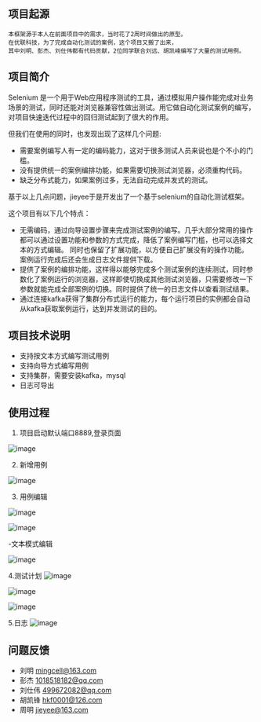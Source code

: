 ## 项目起源
    本框架源于本人在前面项目中的需求，当时花了2周时间做出的原型。
    在优联科技，为了完成自动化测试的案例，这个项目又搬了出来，
    其中刘明、彭杰、刘仕伟都有代码贡献，2位同学联合刘远、胡凯峰编写了大量的测试用例。
    
## 项目简介

Selenium 是一个用于Web应用程序测试的工具，通过模拟用户操作能完成对业务场景的测试，同时还能对浏览器兼容性做出测试。用它做自动化测试案例的编写，对项目快速迭代过程中的回归测试起到了很大的作用。

但我们在使用的同时，也发现出现了这样几个问题:

-	需要案例编写人有一定的编码能力，这对于很多测试人员来说也是个不小的门槛。
-	没有提供统一的案例编排功能，如果需要切换测试浏览器，必须重构代码。
-	缺乏分布式能力，如果案例过多，无法自动完成并发式的测试。

基于以上几点问题，jieyee于是开发出了一个基于selenium的自动化测试框架。

这个项目有以下几个特点：
-	无需编码，通过向导设置步骤来完成测试案例的编写。几乎大部分常用的操作都可以通过设置功能和参数的方式完成，降低了案例编写门槛，也可以选择文本的方式编辑。
同时也保留了扩展功能，以方便自己扩展没有的操作功能。
案例运行完成后还会生成日志文件提供下载。
-	提供了案例的编排功能，这样得以能够完成多个测试案例的连续测试，同时参数化了案例运行的浏览器，这样即使切换成其他测试浏览器，只需要修改一下参数就能完成全部案例的切换。同时提供了统一的日志文件以查看测试结果。
-	通过连接kafka获得了集群分布式运行的能力，每个运行项目的实例都会自动从kafka获取案例运行，达到并发测试的目的。

## 项目技术说明
- 支持按文本方式编写测试用例
- 支持向导方式编写用例
- 支持集群，需要安装kafka，mysql
- 日志可导出
 
## 使用过程

1. 项目启动默认端口8889,登录页面

![image](images/logon.png)

2. 新增用例

![image](images/editor_add.png) 

3. 用例编辑

![image](images/editor_start.png) 

![image](images/editor_op.png) 

-文本模式编辑 

![image](images/step_text.png) 

4.测试计划
![image](images/tests.png) 

![image](images/tests_folder.png) 

![image](images/log_dl.png) 

5.日志
![image](images/log_info.png) 

## 问题反馈
- 刘明 mingcell@163.com
- 彭杰 1018518182@qq.com
- 刘仕伟 499672082@qq.com
- 胡凯锋 hkf0001@126.com
- 周明 jieyee@163.com
